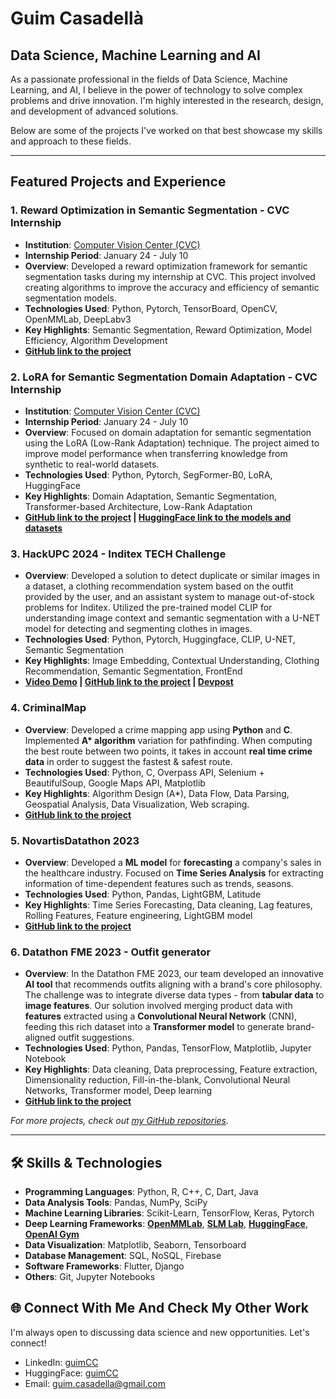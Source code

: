 # Guim Casadellà

## Data Science, Machine Learning and AI

As a passionate professional in the fields of Data Science, Machine Learning, and AI, I believe in the power of technology to solve complex problems and drive innovation. I'm highly interested in the research, design, and development of advanced solutions.

Below are some of the projects I've worked on that best showcase my skills and approach to these fields.

---

## Featured Projects and Experience

### 1. Reward Optimization in Semantic Segmentation - CVC Internship
- **Institution**: [Computer Vision Center (CVC)](https://www.cvc.uab.es/)
- **Internship Period**: January 24 - July 10
- **Overview**: Developed a reward optimization framework for semantic segmentation tasks during my internship at CVC. This project involved creating algorithms to improve the accuracy and efficiency of semantic segmentation models.
- **Technologies Used**: Python, Pytorch, TensorBoard, OpenCV, OpenMMLab, DeepLabv3
- **Key Highlights**: Semantic Segmentation, Reward Optimization, Model Efficiency, Algorithm Development
- **[GitHub link to the project](https://github.com/guimCC/Reward-Optimisation-in-Semantic-Segmentation-CVC-Internship)**

### 2. LoRA for Semantic Segmentation Domain Adaptation - CVC Internship
- **Institution**: [Computer Vision Center (CVC)](https://www.cvc.uab.es/)
- **Internship Period**: January 24 - July 10
- **Overview**: Focused on domain adaptation for semantic segmentation using the LoRA (Low-Rank Adaptation) technique. The project aimed to improve model performance when transferring knowledge from synthetic to real-world datasets.
- **Technologies Used**: Python, Pytorch, SegFormer-B0, LoRA, HuggingFace
- **Key Highlights**: Domain Adaptation, Semantic Segmentation, Transformer-based Architecture, Low-Rank Adaptation
- **[GitHub link to the project](https://github.com/guimCC/LoRA-for-SemanticSegmentation-domain-adaptation) | [HuggingFace link to the models and datasets](https://huggingface.co/guimCC)**

### 3. HackUPC 2024 - Inditex TECH Challenge
- **Overview**: Developed a solution to detect duplicate or similar images in a dataset, a clothing recommendation system based on the outfit provided by the user, and an assistant system to manage out-of-stock problems for Inditex. Utilized the pre-trained model CLIP for understanding image context and semantic segmentation with a U-NET model for detecting and segmenting clothes in images.
- **Technologies Used**: Python, Pytorch, Huggingface, CLIP, U-NET, Semantic Segmentation
- **Key Highlights**: Image Embedding, Contextual Understanding, Clothing Recommendation, Semantic Segmentation, FrontEnd
- **[Video Demo](https://youtu.be/62VR3V--_Sg?si=bP_nOEA_NqPDmRVg) | [GitHub link to the project](https://github.com/gerard-grau/HackUPC2024) | [Devpost](https://devpost.com/software/decode-street-style)**

### 4. CriminalMap
- **Overview**: Developed a crime mapping app using **Python** and **C**. Implemented **A\* algorithm** variation for pathfinding. When computing the best route between two points, it takes in account **real time crime data** in order to suggest the fastest & safest route.
- **Technologies Used**: Python, C, Overpass API, Selenium + BeautifulSoup, Google Maps API, Matplotlib
- **Key Highlights**: Algorithm Design (A*), Data Flow, Data Parsing, Geospatial Analysis, Data Visualization, Web scraping.
- **[GitHub link to the project](https://github.com/guimCC/CriminalMap)**

### 5. NovartisDatathon 2023
- **Overview**: Developed a **ML model** for **forecasting** a company's sales in the healthcare industry. Focused on **Time Series Analysis** for extracting information of time-dependent features such as trends, seasons.
- **Technologies Used**: Python, Pandas, LightGBM, Latitude
- **Key Highlights**: Time Series Forecasting, Data cleaning, Lag features, Rolling Features, Feature engineering, LightGBM model
- **[GitHub link to the project](https://github.com/guimCC/Novartis_Datathon_2023)**

### 6. Datathon FME 2023 - Outfit generator
- **Overview**: In the Datathon FME 2023, our team developed an innovative **AI tool** that recommends outfits aligning with a brand's core philosophy. The challenge was to integrate diverse data types - from **tabular data** to **image features**. Our solution involved merging product data with **features** extracted using a **Convolutional Neural Network** (CNN), feeding this rich dataset into a **Transformer model** to generate brand-aligned outfit suggestions.
- **Technologies Used**: Python, Pandas, TensorFlow, Matplotlib, Jupyter Notebook
- **Key Highlights**: Data cleaning, Data preprocessing, Feature extraction, Dimensionality reduction, Fill-in-the-blank, Convolutional Neural Networks, Transformer model, Deep learning
- **[GitHub link to the project](https://github.com/guimCC/Dathon2023-Mango)**

*For more projects, check out [my GitHub repositories](https://github.com/guimCC?tab=repositories).*

---

## 🛠 Skills & Technologies

- **Programming Languages**: Python, R, C++, C, Dart, Java
- **Data Analysis Tools**: Pandas, NumPy, SciPy
- **Machine Learning Libraries**: Scikit-Learn, TensorFlow, Keras, Pytorch
- **Deep Learning Frameworks**: **[OpenMMLab](https://openmmlab.com/)**, **[SLM Lab](https://slm-lab.gitbook.io/slm-lab/)**, **[HuggingFace](https://huggingface.co/guimCC)**, **[OpenAI Gym](https://github.com/openai/gym)**
- **Data Visualization**: Matplotlib, Seaborn, Tensorboard
- **Database Management**: SQL, NoSQL, Firebase
- **Software Frameworks**: Flutter, Django
- **Others**: Git, Jupyter Notebooks

## 🌐 Connect With Me And Check My Other Work

I'm always open to discussing data science and new opportunities. Let's connect!

- LinkedIn: [guimCC](https://www.linkedin.com/in/guim-casadell%C3%A0-cors-857017253/)
- HuggingFace: [guimCC](https://huggingface.co/guimCC)
- Email: guim.casadella@gmail.com
